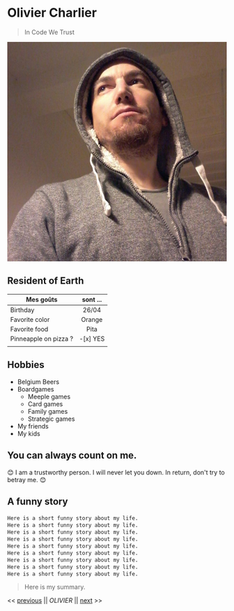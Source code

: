 # Olivier Charlier

> In Code We Trust

![Photo de profil](profil.jpg)
## Resident of Earth

| Mes goûts      | sont ...    |
| -------------- | :---------: |
| Birthday       | 26/04       |
| Favorite color | Orange      |
| Favorite food  | Pita        |
| Pinneapple on pizza ?     | -[x] YES |
|   |  |-[ ] NO    |



## Hobbies
* Belgium Beers
* Boardgames
    * Meeple games
    * Card games
    * Family games
    * Strategic games
* My friends
* My kids

    
## You can always count on me.

:blush: I am a trustworthy person. I will never let you down. In return, don't try to betray me. 😊

## A funny story

    Here is a short funny story about my life.
    Here is a short funny story about my life.
    Here is a short funny story about my life.
    Here is a short funny story about my life.
    Here is a short funny story about my life.
    Here is a short funny story about my life.
    Here is a short funny story about my life.
    Here is a short funny story about my life.
    Here is a short funny story about my life.
    

> Here is my summary.


<< [previous](link) || *OLIVIER* || [next](link) >>
